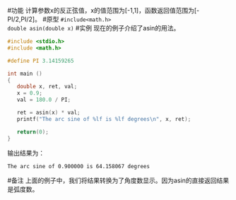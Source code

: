 #功能
计算参数x的反正弦值，x的值范围为[-1,1]，函数返回值范围为[-PI/2,PI/2]。
#原型
`#include<math.h>`  
`double asin(double x)`
#实例
现在的例子介绍了asin的用法。
```c
#include <stdio.h>
#include <math.h>

#define PI 3.14159265

int main ()
{
   double x, ret, val;
   x = 0.9;
   val = 180.0 / PI;

   ret = asin(x) * val;
   printf("The arc sine of %lf is %lf degrees\n", x, ret);

   return(0);
}
```
输出结果为：
```shell
The arc sine of 0.900000 is 64.158067 degrees
```
#备注
上面的例子中，我们将结果转换为了角度数显示。因为asin的直接返回结果是弧度数。
